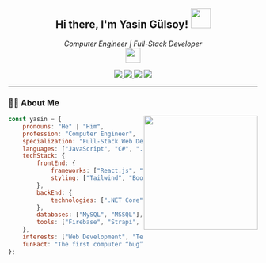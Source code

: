 <h2 align="center">Hi there, I'm Yasin Gülsoy! <img src="https://media.giphy.com/media/12oufCB0MyZ1Go/giphy.gif" width="40"></h2>

<p align="center">
  <em>Computer Engineer | Full-Stack Developer</em>
  <br/>
  <img src="https://media.giphy.com/media/WUlplcMpOCEmTGBtBW/giphy.gif" width="30">
</p>

<p align="center">
  <a href="https://www.linkedin.com/in/yasin-g%C3%BClsoy-b7874b22b/">
    <img src="https://img.shields.io/badge/-LinkedIn-blue?style=flat-square&logo=Linkedin&logoColor=white">
  </a>
  <a href="https://www.instagram.com/_yasingulsoy_/">
    <img src="https://img.shields.io/badge/-Instagram-%23E4405F?style=flat-square&logo=instagram&logoColor=white">
  </a>
  <img src="https://img.shields.io/github/followers/yasingulsoy?label=Follow&style=social">
  <img src="https://visitor-badge.glitch.me/badge?page_id=yasingulsoy.yasingulsoy">
</p>

---

### 🧑‍💻 About Me

<img align="right" src="https://media.giphy.com/media/M9gbBd9nbDrOTu1Mqx/giphy.gif" width="230">

```javascript
const yasin = {
    pronouns: "He" | "Him",
    profession: "Computer Engineer",
    specialization: "Full-Stack Web Development",
    languages: ["JavaScript", "C#", ".NET"],
    techStack: {
        frontEnd: {
            frameworks: ["React.js", "Next.js"],
            styling: ["Tailwind", "Bootstrap", "SCSS"]
        },
        backEnd: {
            technologies: [".NET Core", "Python"]
        },
        databases: ["MySQL", "MSSQL"],
        tools: ["Firebase", "Strapi", "OAuth", "Git"]
    },
    interests: ["Web Development", "Technology", "Gaming"],
    funFact: "The first computer “bug” was a real insect."
};
